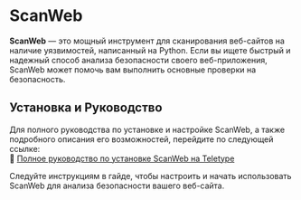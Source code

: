 # ScanWeb

**ScanWeb** — это мощный инструмент для сканирования веб-сайтов на наличие уязвимостей, написанный на Python. Если вы ищете быстрый и надежный способ анализа безопасности своего веб-приложения, ScanWeb может помочь вам выполнить основные проверки на безопасность.

## Установка и Руководство

Для полного руководства по установке и настройке ScanWeb, а также подробного описания его возможностей, перейдите по следующей ссылке:  
🔗 [Полное руководство по установке ScanWeb на Teletype](https://teletype.in/@tamiod/Bilkw3YkPS_)

Следуйте инструкциям в гайде, чтобы настроить и начать использовать ScanWeb для анализа безопасности вашего веб-сайта.

